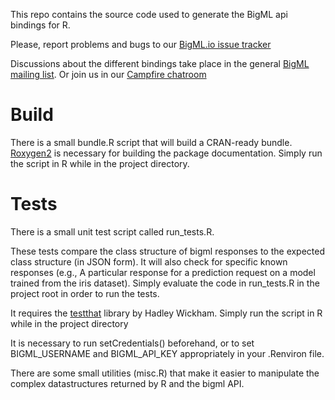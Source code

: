 This repo contains the source code used to generate the BigML api bindings 
for R.  

Please, report problems and bugs to our
[BigML.io issue tracker](https://github.com/bigmlcom/io/issues)

Discussions about the different bindings take place in the general
[BigML mailing list](http://groups.google.com/group/bigml). Or join us
in our [Campfire chatroom](https://bigmlinc.campfirenow.com/f20a0)

# Build #

There is a small bundle.R script that will build a CRAN-ready bundle.
[Roxygen2](http://cran.r-project.org/web/packages/roxygen2/index.html) is 
necessary for building the package documentation.  Simply run the script in 
R while in the project directory.

# Tests #

There is a small unit test script called run_tests.R.

These tests compare the class structure of bigml responses to the expected class structure (in JSON form). It will also check for specific known responses (e.g., A particular response for a prediction request on a model trained from the iris dataset). Simply evaluate the code in run_tests.R in the project root in order to run the tests.

It requires the [testthat](http://cran.r-project.org/web/packages/testthat/index.html) library by Hadley Wickham.  Simply run the script in R while in the project directory

It is necessary to run setCredentials() beforehand, or to set BIGML_USERNAME 
and BIGML_API_KEY appropriately in your .Renviron file.

There are some small utilities (misc.R) that make it easier to manipulate the complex datastructures returned by R and the bigml API.

